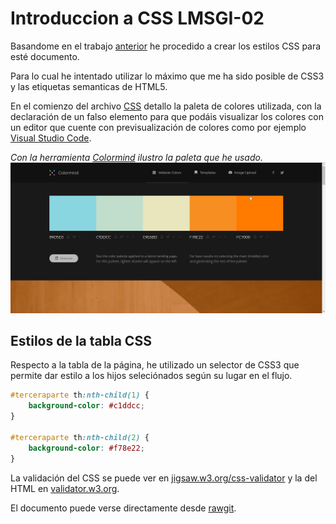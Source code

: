 #  Introduccion a CSS LMSGI-02

Basandome en el trabajo [anterior](https://github.com/v4nnig/lmsgi_tema02_html) he procedido a crear los estilos CSS para esté documento.

Para lo cual he intentado utilizar lo máximo que me ha sido posible de CSS3 y las etiquetas semanticas de HTML5.

En el comienzo del archivo [CSS](css/style.css) detallo la paleta de colores utilizada, con la declaración de un falso elemento para que podáis visualizar los colores con un editor que cuente con previsualización de colores como por ejemplo [Visual Studio Code](https://code.visualstudio.com/).

*Con la herramienta [Colormind](http://colormind.io/bootstrap/) ilustro la paleta que he usado.*
![colormind paleta de colores](img/paleta_de_colores.png)

## Estilos de la tabla CSS
Respecto a la tabla de la página, he utilizado un selector de CSS3 que permite dar estilo a los hijos seleciónados según su lugar en el flujo.

```CSS
#terceraparte th:nth-child(1) {
    background-color: #c1ddcc;
}

#terceraparte th:nth-child(2) {
    background-color: #f78e22;
}
```
La validación del CSS se puede ver en [jigsaw.w3.org/css-validator](https://jigsaw.w3.org/css-validator/validator?uri=https%3A%2F%2Frawgit.com%2Fv4nnig%2Flmsgi_tema02_css%2Fmaster%2Findex.html&profile=css3&usermedium=all&warning=2&vextwarning=&lang=es#css) y la del HTML en [validator.w3.org](https://validator.w3.org/nu/?doc=https%3A%2F%2Frawgit.com%2Fv4nnig%2Flmsgi_tema02_css%2Fmaster%2Findex.html).

El documento puede verse directamente desde [rawgit](https://rawgit.com/v4nnig/lmsgi_tema02_css/master/index.html).


